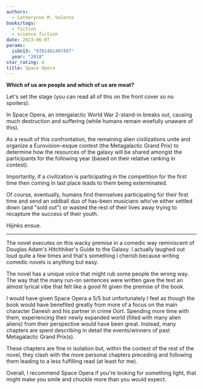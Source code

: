 ```yaml
---
authors:
  - Catherynne M. Valente
books/tags:
  - fiction
  - science fiction
date: 2023-06-07
params:
  isbn13: "9781481497497"
  year: "2018"
star_rating: 4
title: Space Opera
---
```


**Which of us are people and which of us are meat?**

<!--more-->

Let's set the stage (you can read all of this on the front cover so no
spoilers):

In Space Opera, an intergalactic World War 2-stand-in breaks out, causing much
destruction and suffering (while humans remain woefully unaware of this).

As a result of this confrontation, the remaining alien civilizations unite and
organize a Eurovision-esque contest (the Metagalactic Grand Prix) to determine
how the resources of the galaxy will be shared amongst the participants for the
following year (based on their relative ranking in contest).

Importantly, if a civilization is participating in the competition for the first
time then coming in last place leads to them being exterminated.

Of course, eventually, humans find themselves participating for their first time
and send an oddball duo of has-been musicians who've either settled down (and
"sold out") or wasted the rest of their lives away trying to recapture the
success of their youth.

Hijinks ensue.

---

The novel executes on this wacky premise in a comedic way reminiscent of Douglas
Adam's Hitchhiker's Guide to the Galaxy. I actually laughed out loud quite a few
times and that's something i cherish because writing comedic novels is anything
but easy.

The novel has a unique voice that might rub some people the wrong way. The way
that the many run-on sentences were written gave the text an almost lyrical vibe
that felt like a good fit given the premise of the book.

I would have given Space Opera a 5/5 but unfortunately I feel as though the book
would have benefited greatly from more of a focus on the main character Danesh
and his partner in crime Oort. Spending more time with them, experiencing their
newly expanded world (filled with many alien aliens) from their perspective
would have been great. Instead, many chapters are spent describing in detail the
events/winners of past Metagalactic Grand Prix(s).

These chapters are fine in isolation but, within the context of the rest of the
novel, they clash with the more personal chapters preceding and following them
leading to a less fulfilling read (at least for me).

Overall, I recommend Space Opera if you're looking for something light, that
might make you smile and chuckle more than you would expect.
